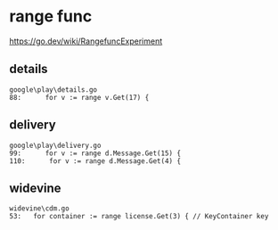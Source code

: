 # range func

https://go.dev/wiki/RangefuncExperiment

## details

~~~
google\play\details.go
88:      for v := range v.Get(17) {
~~~

## delivery

~~~
google\play\delivery.go
99:      for v := range d.Message.Get(15) {
110:      for v := range d.Message.Get(4) {
~~~

## widevine

~~~
widevine\cdm.go
53:   for container := range license.Get(3) { // KeyContainer key
~~~
